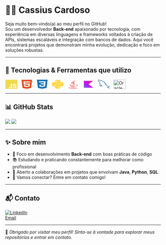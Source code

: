 # 👨‍💻 Cassius Cardoso

Seja muito bem-vindo(a) ao meu perfil no GitHub!  
Sou um desenvolvedor **Back-end** apaixonado por tecnologia, com experiência em diversas linguagens e frameworks voltados à criação de APIs, sistemas escaláveis e integração com bancos de dados. Aqui você encontrará projetos que demonstram minha evolução, dedicação e foco em soluções robustas.

---

## 🚀 Tecnologias & Ferramentas que utilizo

<div style="display: flex; flex-wrap: wrap; gap: 10px;">
  <img align="center" height="30" width="40" src="https://raw.githubusercontent.com/devicons/devicon/master/icons/javascript/javascript-plain.svg" title="JavaScript">
  <img align="center" height="30" width="40" src="https://raw.githubusercontent.com/devicons/devicon/master/icons/html5/html5-plain.svg" title="HTML5">
  <img align="center" height="30" width="40" src="https://raw.githubusercontent.com/devicons/devicon/master/icons/css3/css3-plain.svg" title="CSS3">
  <img align="center" height="30" width="40" src="https://raw.githubusercontent.com/devicons/devicon/master/icons/python/python-plain.svg" title="Python">
  <img align="center" height="30" width="40" src="https://raw.githubusercontent.com/devicons/devicon/master/icons/java/java-plain.svg" title="Java">
  <img align="center" height="30" width="40" src="https://raw.githubusercontent.com/devicons/devicon/master/icons/kotlin/kotlin-original.svg" title="Kotlin">
  <img align="center" height="30" width="40" src="https://raw.githubusercontent.com/devicons/devicon/master/icons/mysql/mysql-original.svg" title="MySQL">
  <img align="center" height="30" width="40" src="https://cdn.jsdelivr.net/gh/devicons/devicon/icons/oracle/oracle-original.svg" title="Oracle SQL">
</div>

---

## 📊 GitHub Stats

<div>
  <img height="180em" src="https://github-readme-stats.vercel.app/api?username=CassiusCardoso&show_icons=true&theme=dark&include_all_commits=true&count_private=true"/>
  <img height="180em" src="https://github-readme-stats.vercel.app/api/top-langs/?username=CassiusCardoso&layout=compact&theme=dark"/>
</div>

---

## ✨ Sobre mim

- 🎯 Foco em desenvolvimento **Back-end** com boas práticas de código
- 📚 Estudando e praticando constantemente para melhorar como profissional
- 💼 Aberto a colaborações em projetos que envolvam  **Java**, **Python**, **SQL**.
- 🤝 Vamos conectar? Entre em contato comigo!

---

## 📬 Contato

[![LinkedIn](https://img.shields.io/badge/LinkedIn-blue?style=for-the-badge&logo=linkedin)](https://www.linkedin.com/in/seu-linkedin-aqui)  
[Email](mailto:seu-email@exemplo.com)

---

📌 *Obrigado por visitar meu perfil! Sinta-se à vontade para explorar meus repositórios e entrar em contato.*
